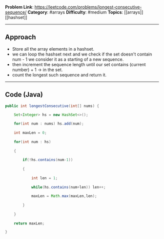 
**Problem Link**: https://leetcode.com/problems/longest-consecutive-sequence/ 
**Category**: #arrays 
**Difficulty**: #medium 
**Topics**: [[arrays]]  [[hashset]] 

---

## Approach

- Store all the array elements in a hashset.
- we can loop the hashset next and  we check if the set doesn't contain num - 1 we consider it as a starting of a new sequence.
- then increment the sequence length until our set contains (current number) + 1 -> in the set.
- count the longest such sequence and return it.

---

## Code (Java)

```java
public int longestConsecutive(int[] nums) {

	Set<Integer> hs = new HashSet<>();
	
	for(int num : nums) hs.add(num);
	
	int maxLen = 0;
	
	for(int num : hs)
	
	{
	
		if(!hs.contains(num-1))
		
		{
		
			int len = 1;
			
			while(hs.contains(num+len)) len++;
			
			maxLen = Math.max(maxLen,len);
		
		}
	
	}
	
	return maxLen;

}

```



